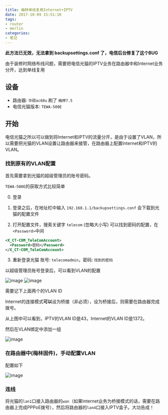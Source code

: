 ```yaml
---
title: 梅林单线复用Internet+IPTV
date: 2017-10-09 15:51:10
tags:
- router
- merlin
categories:
- 笔记
---
```


**此方法已无效，无法拿到 backupsettings.conf 了，电信后台修复了这个BUG**

由于装修时网络布线问题，需要把电信光猫的IPTV业务在路由器中和Internet业务分开，达到单线复用

## 设备

- 路由器: `华硕ac68u` 刷了 `梅林7.5`
- 电信光猫版本: `TEWA-500E`

<!-- more -->

## 开始

电信光猫之所以可以做到将Internet和IPTV的流量分开，是由于设置了VLAN，所以需要把光猫的VLAN设置让路由器来接管，在路由器上配置Internet和IPTV的VLAN。

### 找到原有的VLAN配置

首先需要拿到光猫的超级管理员的账号密码。

`TEWA-500E`的获取方式比较简单

0. 登录

1. 登录之后，在地址栏中输入 `192.168.1.1/backupsettings.conf` 会下载到光猫的配置文件

2. 打开配置文件，搜索关键字 `telecom` (忽略大小写) 可以找到密码的配置，在`<Password>`中间

  ```xml
  <X_CT-COM_TeleComAccount>
    <Password>密码</Password>
  </X_CT-COM_TeleComAccount>
  ```

3. 重新登录光猫 账号: `telecomadmin`，密码: `找到的密码`

以超级管理员账号登录后，可以看到VLAN的配置

![image](https://qiniu.wrzsj.top/blog/asset/img/gBwg5J@75_discount)
![image](https://qiniu.wrzsj.top/blog/asset/img/gBwkS0@75_discount)

需要记下上面两个的VLAN ID

Internet的连接模式**可以**设为桥接（非必须），设为桥接后，则需要在路由器完成拨号。

从上图中可以看到，IPTV的VLAN ID是43，Internet的VLAN ID是1372。

然后在VLAN绑定中添加一组

![image](https://qiniu.wrzsj.top/blog/asset/img/gBwZy1@75_discount)

### 在路由器中(梅林固件)，手动配置VLAN

配置如下

![image](https://qiniu.wrzsj.top/blog/asset/img/gBwwcd@75_discount)

### 连线

将光猫的`lan1`口接入路由器的`wan`（如果Internet业务为桥接模式的话，需要在路由器上完成PPPoE拨号），然后将路由器的`lan4`口接入IPTV盒子。大功告成！
